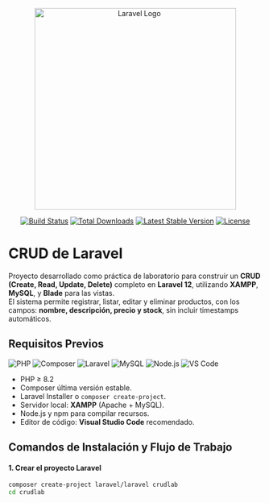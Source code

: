<p align="center"><a href="https://laravel.com" target="_blank"><img src="https://raw.githubusercontent.com/laravel/art/master/logo-lockup/5%20SVG/2%20CMYK/1%20Full%20Color/laravel-logolockup-cmyk-red.svg" width="400" alt="Laravel Logo"></a></p>

<p align="center">
<a href="https://github.com/laravel/framework/actions"><img src="https://github.com/laravel/framework/workflows/tests/badge.svg" alt="Build Status"></a>
<a href="https://packagist.org/packages/laravel/framework"><img src="https://img.shields.io/packagist/dt/laravel/framework" alt="Total Downloads"></a>
<a href="https://packagist.org/packages/laravel/framework"><img src="https://img.shields.io/packagist/v/laravel/framework" alt="Latest Stable Version"></a>
<a href="https://packagist.org/packages/laravel/framework"><img src="https://img.shields.io/packagist/l/laravel/framework" alt="License"></a>
</p>

# CRUD de Laravel

Proyecto desarrollado como práctica de laboratorio para construir un **CRUD (Create, Read, Update, Delete)** completo en **Laravel 12**, utilizando **XAMPP**, **MySQL**, y **Blade** para las vistas.  
El sistema permite registrar, listar, editar y eliminar productos, con los campos:
**nombre, descripción, precio y stock**, sin incluir timestamps automáticos.


## Requisitos Previos
![PHP](https://img.shields.io/badge/PHP-8.2-blue?logo=php)
![Composer](https://img.shields.io/badge/Composer-latest-orange?logo=composer)
![Laravel](https://img.shields.io/badge/Laravel-12.x-red?logo=laravel)
![MySQL](https://img.shields.io/badge/MySQL-8.0-blue?logo=mysql)
![Node.js](https://img.shields.io/badge/Node.js-18-green?logo=nodedotjs)
![VS Code](https://img.shields.io/badge/Editor-VS%20Code-blue?logo=visualstudiocode)

- PHP ≥ 8.2  
- Composer última versión estable.  
- Laravel Installer o `composer create-project`.  
- Servidor local: **XAMPP** (Apache + MySQL).  
- Node.js y npm para compilar recursos.  
- Editor de código: **Visual Studio Code** recomendado.


## Comandos de Instalación y Flujo de Trabajo

#### 1. Crear el proyecto Laravel
```bash
composer create-project laravel/laravel crudlab
cd crudlab






